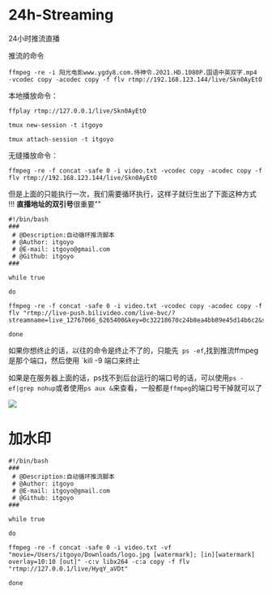 # 24h-Streaming
24小时推流直播

推流的命令
```
ffmpeg -re -i 阳光电影www.ygdy8.com.侍神令.2021.HD.1080P.国语中英双字.mp4 -vcodec copy -acodec copy -f flv rtmp://192.168.123.144/live/Skn0AyEtO
```

本地播放命令：
```
ffplay rtmp://127.0.0.1/live/Skn0AyEtO
```
```
tmux new-session -t itgoyo

tmux attach-session -t itgoyo
```

无缝播放命令：
```
ffmpeg -re -f concat -safe 0 -i video.txt -vcodec copy -acodec copy -f flv rtmp://192.168.123.144/live/Skn0AyEtO
```

但是上面的只能执行一次，我们需要循环执行，这样子就衍生出了下面这种方式
!!! **直播地址的双引号**很重要""

```
#!/bin/bash
###
 # @Description:自动循环推流脚本
 # @Author: itgoyo
 # @E-mail: itgoyo@gmail.com
 # @Github: itgoyo
###

while true

do

ffmpeg -re -f concat -safe 0 -i video.txt -vcodec copy -acodec copy -f flv "rtmp://live-push.bilivideo.com/live-bvc/?streamname=live_12767066_6265400&key=0c32218670c24b8ea4bb89e45d14b6c2&schedule=rtmp&pflag=1"

done
```

如果你想终止的话，以往的命令是终止不了的，只能先` ps -ef`,找到推流ffmpeg是那个端口，然后使用
`kill -9 端口来终止

如果是在服务器上面的话，ps找不到后台运行的端口号的话，可以使用`ps -ef|grep nohup`或者使用`ps aux &`来查看，一般都是`ffmpeg`的端口号干掉就可以了


![](https://cdn.jsdelivr.net/gh/itgoyo/PicGoRes@master/img/20210520225112.png)

# 加水印

```
#!/bin/bash
###
 # @Description:自动循环推流脚本
 # @Author: itgoyo
 # @E-mail: itgoyo@gmail.com
 # @Github: itgoyo
###

while true

do

ffmpeg -re -f concat -safe 0 -i video.txt -vf "movie=/Users/itgoyo/Downloads/logo.jpg [watermark]; [in][watermark] overlay=10:10 [out]" -c:v libx264 -c:a copy -f flv "rtmp://127.0.0.1/live/HyqY_aVDt"

done
```



